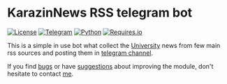 # KarazinNews RSS telegram bot
[![License](https://img.shields.io/badge/license-MIT%20license-green.svg?style=flat)]()
[![Telegram](https://img.shields.io/badge/telegram-channel-orange.svg?style=flat)](https://t.me/karazina)
[![Python](https://img.shields.io/badge/python-3.5,%203.6-blue.svg?style=flat)]()
[![Requires.io](https://requires.io/github/maxkrivich/KarazinNews-telegram-bot/requirements.svg?branch=master&style=flat)](https://requires.io/github/maxkrivich/KarazinNews-telegram-bot/requirements/?branch=master)

This is a simple in use bot what collect the [University](http://univer.kharkov.ua/en) news from few main rss sources and posting them in [telegram channel](https://t.me/karazina).

If you find [bugs] or have [suggestions] about improving the module, don't hesitate to contact [me].

[bugs]: <https://github.com/maxkrivich/KarazinNews-telegram-bot/issues>
[suggestions]: <https://github.com/maxkrivich/KarazinNews-telegram-bot/issues>
[me]: <https://maxkrivich.github.io>

